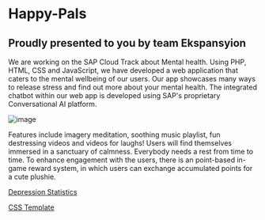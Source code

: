 # Happy-Pals
## Proudly presented to you by team Ekspansyion

We are working on the SAP Cloud Track about Mental health. Using PHP, HTML, CSS and JavaScript, we have developed a web application that caters to the mental wellbeing of our users. Our app showcases many ways to release stress and find out more about your mental health. The integrated chatbot within our web app is developed using SAP's proprietary Conversational AI platform.

![image](https://user-images.githubusercontent.com/66330052/109394928-9b0dde80-7964-11eb-8f4b-80a186eb9071.png)


Features include imagery meditation, soothing music playlist, fun destressing videos and videos for laughs! Users will find themselves immersed in a sanctuary of calmness. Everybody needs a rest from time to time. To enhance engagement with the users, there is an point-based in-game reward system, in which users can exchange accumulated points  for a cute plushie.

[Depression Statistics](https://www.google.com/search?q=mental+health+age-groups&rlz=1C1CHBF_enMY868MY868&oq=mental+health+age-groups&aqs=chrome..69i57j0i22i30l4j0i390l3.6415j0j7&sourceid=chrome&ie=UTF-8)

[CSS Template](https://nicepage.com/s/206881/tours-nature-and-widlife-css-template)
